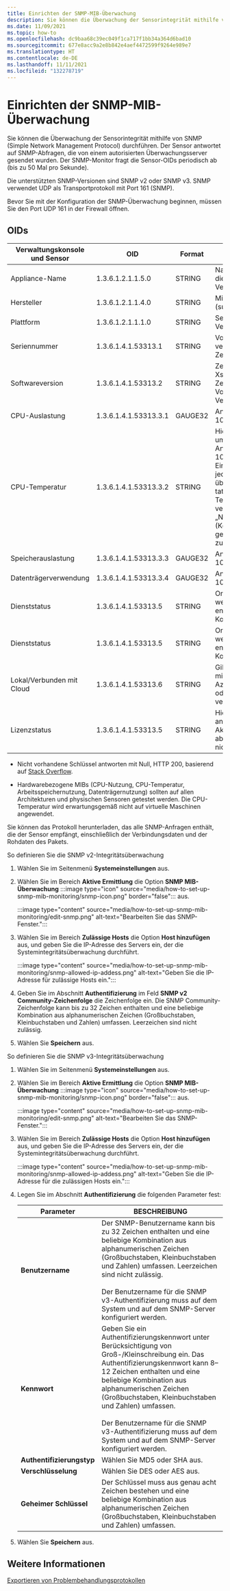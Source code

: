 ```yaml
---
title: Einrichten der SNMP-MIB-Überwachung
description: Sie können die Überwachung der Sensorintegrität mithilfe von SNMP durchführen. Der Sensor antwortet auf SNMP-Abfragen, die von einem autorisierten Überwachungsserver gesendet wurden.
ms.date: 11/09/2021
ms.topic: how-to
ms.openlocfilehash: dc9baa68c39ec049f1ca717f1bb34a364d6bad10
ms.sourcegitcommit: 677e8acc9a2e8b842e4aef4472599f9264e989e7
ms.translationtype: HT
ms.contentlocale: de-DE
ms.lasthandoff: 11/11/2021
ms.locfileid: "132278719"
---
```

# <a name="set-up-snmp-mib-monitoring"></a>Einrichten der SNMP-MIB-Überwachung

Sie können die Überwachung der Sensorintegrität mithilfe von SNMP (Simple Network Management Protocol) durchführen. Der Sensor antwortet auf SNMP-Abfragen, die von einem autorisierten Überwachungsserver gesendet wurden. Der SNMP-Monitor fragt die Sensor-OIDs periodisch ab (bis zu 50 Mal pro Sekunde).

Die unterstützten SNMP-Versionen sind SNMP v2 oder SNMP v3. SNMP verwendet UDP als Transportprotokoll mit Port 161 (SNMP).

Bevor Sie mit der Konfiguration der SNMP-Überwachung beginnen, müssen Sie den Port UDP 161 in der Firewall öffnen.

## <a name="oids"></a>OIDs

| Verwaltungskonsole und Sensor | OID | Format | BESCHREIBUNG |
|--|--|--|--|
| Appliance-Name | 1.3.6.1.2.1.1.5.0 | STRING | Name der Appliance für die lokale Verwaltungskonsole |
| Hersteller | 1.3.6.1.2.1.1.4.0 | STRING | Microsoft-Support (support.microsoft.com) |
| Plattform | 1.3.6.1.2.1.1.1.0 | STRING | Sensor oder lokale Verwaltungskonsole |
| Seriennummer | 1.3.6.1.4.1.53313.1 |STRING | Von der Lizenz verwendete Zeichenfolge |
| Softwareversion | 1.3.6.1.4.1.53313.2 | STRING | Zeichenfolge der Xsense-Vollversion und Zeichenfolge der Vollversion der Verwaltung |
| CPU-Auslastung | 1.3.6.1.4.1.53313.3.1 | GAUGE32 | Angabe für 0 (null) bis 100 |
| CPU-Temperatur | 1.3.6.1.4.1.53313.3.2 | STRING | Hierbei handelt es sich um eine Celsius-Angabe für 0 (null) bis 100, die auf der Linux-Eingabe basiert. Von jedem Computer, der über keinen tatsächlichen Temperatursensor verfügt (z. B. VMs), wird „No sensors found“ (Keine Sensoren gefunden) zurückgegeben.|
| Speicherauslastung | 1.3.6.1.4.1.53313.3.3 | GAUGE32 | Angabe für 0 (null) bis 100 |
| Datenträgerverwendung | 1.3.6.1.4.1.53313.3.4 | GAUGE32 | Angabe für 0 (null) bis 100 |
| Dienststatus | 1.3.6.1.4.1.53313.5  |STRING | Online oder offline, wenn eine der vier entscheidenden Komponenten ausfällt |
| Dienststatus | 1.3.6.1.4.1.53313.5  |STRING | Online oder offline, wenn eine der vier entscheidenden Komponenten ausfällt |
| Lokal/Verbunden mit Cloud | 1.3.6.1.4.1.53313.6   |STRING | Gibt an, ob der Sensor mit Defender für IoT in Azure verbunden ist oder nur vor Ort verwaltet wird |
| Lizenzstatus | 1.3.6.1.4.1.53313.5  |STRING | Hiermit wird angegeben, ob die Aktivierungsdatei abgelaufen ist oder nicht. |

   - Nicht vorhandene Schlüssel antworten mit Null, HTTP 200, basierend auf [Stack Overflow](https://stackoverflow.com/questions/51419026/querying-for-non-existing-record-returns-null-with-http-200).
    
   - Hardwarebezogene MIBs (CPU-Nutzung, CPU-Temperatur, Arbeitsspeichernutzung, Datenträgernutzung) sollten auf allen Architekturen und physischen Sensoren getestet werden. Die CPU-Temperatur wird erwartungsgemäß nicht auf virtuelle Maschinen angewendet.

Sie können das Protokoll herunterladen, das alle SNMP-Anfragen enthält, die der Sensor empfängt, einschließlich der Verbindungsdaten und der Rohdaten des Pakets.

So definieren Sie die SNMP v2-Integritätsüberwachung

1. Wählen Sie im Seitenmenü **Systemeinstellungen** aus.

2. Wählen Sie im Bereich **Aktive Ermittlung** die Option **SNMP MIB-Überwachung** :::image type="icon" source="media/how-to-set-up-snmp-mib-monitoring/snmp-icon.png" border="false"::: aus.

    :::image type="content" source="media/how-to-set-up-snmp-mib-monitoring/edit-snmp.png" alt-text="Bearbeiten Sie das SNMP-Fenster.":::

3. Wählen Sie im Bereich **Zulässige Hosts** die Option **Host hinzufügen** aus, und geben Sie die IP-Adresse des Servers ein, der die Systemintegritätsüberwachung durchführt.

    :::image type="content" source="media/how-to-set-up-snmp-mib-monitoring/snmp-allowed-ip-addess.png" alt-text="Geben Sie die IP-Adresse für zulässige Hosts ein.":::

4. Geben Sie im Abschnitt **Authentifizierung** im Feld **SNMP v2 Community-Zeichenfolge** die Zeichenfolge ein. Die SNMP Community-Zeichenfolge kann bis zu 32 Zeichen enthalten und eine beliebige Kombination aus alphanumerischen Zeichen (Großbuchstaben, Kleinbuchstaben und Zahlen) umfassen. Leerzeichen sind nicht zulässig.

5. Wählen Sie **Speichern** aus.

So definieren Sie die SNMP v3-Integritätsüberwachung

1. Wählen Sie im Seitenmenü **Systemeinstellungen** aus.

2. Wählen Sie im Bereich **Aktive Ermittlung** die Option **SNMP MIB-Überwachung** :::image type="icon" source="media/how-to-set-up-snmp-mib-monitoring/snmp-icon.png" border="false"::: aus.

    :::image type="content" source="media/how-to-set-up-snmp-mib-monitoring/edit-snmp.png" alt-text="Bearbeiten Sie das SNMP-Fenster.":::

3. Wählen Sie im Bereich **Zulässige Hosts** die Option **Host hinzufügen** aus, und geben Sie die IP-Adresse des Servers ein, der die Systemintegritätsüberwachung durchführt.

    :::image type="content" source="media/how-to-set-up-snmp-mib-monitoring/snmp-allowed-ip-addess.png" alt-text="Geben Sie die IP-Adresse für die zulässigen Hosts ein.":::

4. Legen Sie im Abschnitt **Authentifizierung** die folgenden Parameter fest:

    | Parameter | BESCHREIBUNG |
    |--|--|
    | **Benutzername** | Der SNMP-Benutzername kann bis zu 32 Zeichen enthalten und eine beliebige Kombination aus alphanumerischen Zeichen (Großbuchstaben, Kleinbuchstaben und Zahlen) umfassen. Leerzeichen sind nicht zulässig. <br /> <br />Der Benutzername für die SNMP v3-Authentifizierung muss auf dem System und auf dem SNMP-Server konfiguriert werden. |
    | **Kennwort** | Geben Sie ein Authentifizierungskennwort unter Berücksichtigung von Groß-/Kleinschreibung ein. Das Authentifizierungskennwort kann 8–12 Zeichen enthalten und eine beliebige Kombination aus alphanumerischen Zeichen (Großbuchstaben, Kleinbuchstaben und Zahlen) umfassen. <br /> <br/>Der Benutzername für die SNMP v3-Authentifizierung muss auf dem System und auf dem SNMP-Server konfiguriert werden. |
    | **Authentifizierungstyp** | Wählen Sie MD5 oder SHA aus. |
    | **Verschlüsselung** | Wählen Sie DES oder AES aus. |
    | **Geheimer Schlüssel** | Der Schlüssel muss aus genau acht Zeichen bestehen und eine beliebige Kombination aus alphanumerischen Zeichen (Großbuchstaben, Kleinbuchstaben und Zahlen) umfassen. |

5. Wählen Sie **Speichern** aus.

## <a name="see-also"></a>Weitere Informationen

[Exportieren von Problembehandlungsprotokollen](how-to-troubleshoot-the-sensor-and-on-premises-management-console.md)
